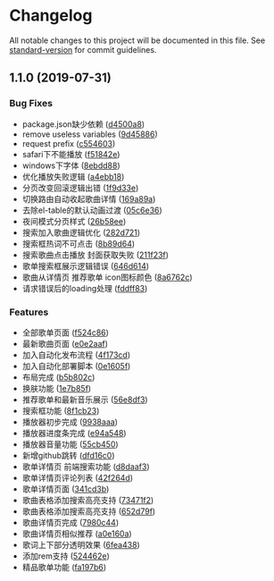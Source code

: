 # Changelog

All notable changes to this project will be documented in this file. See [standard-version](https://github.com/conventional-changelog/standard-version) for commit guidelines.

## 1.1.0 (2019-07-31)


### Bug Fixes

* package.json缺少依赖 ([d4500a8](https://github.com/sl1673495/vue-netease-music/commit/d4500a8))
* remove useless variables ([9d45886](https://github.com/sl1673495/vue-netease-music/commit/9d45886))
* request prefix ([c554603](https://github.com/sl1673495/vue-netease-music/commit/c554603))
* safari下不能播放 ([f51842e](https://github.com/sl1673495/vue-netease-music/commit/f51842e))
* windows下字体 ([8ebdd88](https://github.com/sl1673495/vue-netease-music/commit/8ebdd88))
* 优化播放失败逻辑 ([a4ebb18](https://github.com/sl1673495/vue-netease-music/commit/a4ebb18))
* 分页改变回滚逻辑出错 ([1f9d33e](https://github.com/sl1673495/vue-netease-music/commit/1f9d33e))
* 切换路由自动收起歌曲详情 ([169a89a](https://github.com/sl1673495/vue-netease-music/commit/169a89a))
* 去除el-table的默认动画过渡 ([05c6e36](https://github.com/sl1673495/vue-netease-music/commit/05c6e36))
* 夜间模式分页样式 ([26b58ee](https://github.com/sl1673495/vue-netease-music/commit/26b58ee))
* 搜索加入歌曲逻辑优化 ([282d721](https://github.com/sl1673495/vue-netease-music/commit/282d721))
* 搜索框热词不可点击 ([8b89d64](https://github.com/sl1673495/vue-netease-music/commit/8b89d64))
* 搜索歌曲点击播放 封面获取失败 ([211f23f](https://github.com/sl1673495/vue-netease-music/commit/211f23f))
* 歌单搜索框展示逻辑错误 ([646d614](https://github.com/sl1673495/vue-netease-music/commit/646d614))
* 歌曲从详情页 推荐歌单 icon图标颜色 ([8a6762c](https://github.com/sl1673495/vue-netease-music/commit/8a6762c))
* 请求错误后的loading处理 ([fddff83](https://github.com/sl1673495/vue-netease-music/commit/fddff83))


### Features

* 全部歌单页面 ([f524c86](https://github.com/sl1673495/vue-netease-music/commit/f524c86))
* 最新歌曲页面 ([e0e2aaf](https://github.com/sl1673495/vue-netease-music/commit/e0e2aaf))
* 加入自动化发布流程 ([4f173cd](https://github.com/sl1673495/vue-netease-music/commit/4f173cd))
* 加入自动化部署脚本 ([0e1605f](https://github.com/sl1673495/vue-netease-music/commit/0e1605f))
* 布局完成 ([b5b802c](https://github.com/sl1673495/vue-netease-music/commit/b5b802c))
* 换肤功能 ([1e7b85f](https://github.com/sl1673495/vue-netease-music/commit/1e7b85f))
* 推荐歌单和最新音乐展示 ([56e8df3](https://github.com/sl1673495/vue-netease-music/commit/56e8df3))
* 搜索框功能 ([8f1cb23](https://github.com/sl1673495/vue-netease-music/commit/8f1cb23))
* 播放器初步完成 ([9938aaa](https://github.com/sl1673495/vue-netease-music/commit/9938aaa))
* 播放器进度条完成 ([e94a548](https://github.com/sl1673495/vue-netease-music/commit/e94a548))
* 播放器音量功能 ([55cb450](https://github.com/sl1673495/vue-netease-music/commit/55cb450))
* 新增github跳转 ([dfd16c0](https://github.com/sl1673495/vue-netease-music/commit/dfd16c0))
* 歌单详情页 前端搜索功能 ([d8daaf3](https://github.com/sl1673495/vue-netease-music/commit/d8daaf3))
* 歌单详情页评论列表 ([42f264d](https://github.com/sl1673495/vue-netease-music/commit/42f264d))
* 歌单详情页面 ([341cd3b](https://github.com/sl1673495/vue-netease-music/commit/341cd3b))
* 歌曲表格添加搜索高亮支持 ([73471f2](https://github.com/sl1673495/vue-netease-music/commit/73471f2))
* 歌曲表格添加搜索高亮支持 ([652d79f](https://github.com/sl1673495/vue-netease-music/commit/652d79f))
* 歌曲详情页完成 ([7980c44](https://github.com/sl1673495/vue-netease-music/commit/7980c44))
* 歌曲详情页相似推荐 ([a0e160a](https://github.com/sl1673495/vue-netease-music/commit/a0e160a))
* 歌词上下部分透明效果 ([6fea438](https://github.com/sl1673495/vue-netease-music/commit/6fea438))
* 添加rem支持 ([524462e](https://github.com/sl1673495/vue-netease-music/commit/524462e))
* 精品歌单功能 ([fa197b6](https://github.com/sl1673495/vue-netease-music/commit/fa197b6))
